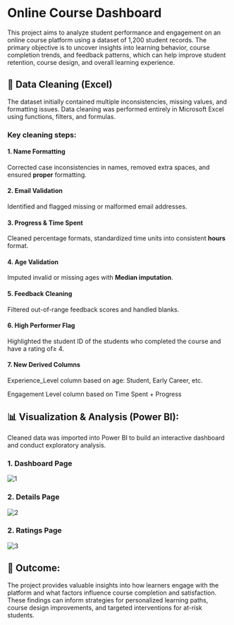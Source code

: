 # Online Course Dashboard
This project aims to analyze student performance and engagement on an online course platform using a dataset of 1,200 student records. The primary objective is to uncover insights into learning behavior, course completion trends, and feedback patterns, which can help improve student retention, course design, and overall learning experience.

## 🧹 Data Cleaning (Excel)

The dataset initially contained multiple inconsistencies, missing values, and formatting issues. Data cleaning was performed entirely in Microsoft Excel using functions, filters, and formulas. 

### Key cleaning steps:

#### 1. Name Formatting
Corrected case inconsistencies in names, removed extra spaces, and ensured **proper** formatting.

#### 2. Email Validation
Identified and flagged missing or malformed email addresses.

#### 3. Progress & Time Spent
Cleaned percentage formats, standardized time units into consistent **hours** format.

#### 4. Age Validation
Imputed invalid or missing ages with **Median imputation**.

#### 5. Feedback Cleaning
Filtered out-of-range feedback scores and handled blanks.

#### 6. High Performer Flag
Highlighted the student ID of the students who completed the course and have a rating of≥ 4.

#### 7. New Derived Columns
Experience_Level column based on age: Student, Early Career, etc.

Engagement Level column based on Time Spent + Progress


## 📊 Visualization & Analysis (Power BI):
Cleaned data was imported into Power BI to build an interactive dashboard and conduct exploratory analysis.

### 1. Dashboard Page

![1](https://github.com/user-attachments/assets/0589ba48-6d05-48a4-999c-4b76d7fa2b3c)

### 2. Details Page

![2](https://github.com/user-attachments/assets/9a727cab-b79b-4839-bac6-79a484e844bb)

### 2. Ratings Page
![3](https://github.com/user-attachments/assets/95c659f8-1e29-49de-b613-89ec9af46a72)


## 🎯 Outcome:
The project provides valuable insights into how learners engage with the platform and what factors influence course completion and satisfaction. These findings can inform strategies for personalized learning paths, course design improvements, and targeted interventions for at-risk students.

